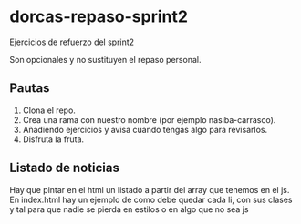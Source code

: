 # dorcas-repaso-sprint2
Ejercicios de refuerzo del sprint2

Son opcionales y no sustituyen el repaso personal.


## Pautas
1. Clona el repo.
2. Crea una rama con nuestro nombre (por ejemplo nasiba-carrasco).
3. Añadiendo ejercicios y avisa cuando tengas algo para revisarlos.
4. Disfruta la fruta.


## Listado de noticias
Hay que pintar en el html un listado a partir del array que tenemos en el js.
En index.html hay un ejemplo de como debe quedar cada li, con sus clases y tal para que nadie se pierda en estilos o en algo que no sea js
